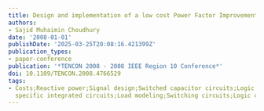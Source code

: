 ```yaml
---
title: Design and implementation of a low cost Power Factor Improvement device
authors:
- Sajid Muhaimin Choudhury
date: '2008-01-01'
publishDate: '2025-03-25T20:08:16.421399Z'
publication_types:
- paper-conference
publication: '*TENCON 2008 - 2008 IEEE Region 10 Conference*'
doi: 10.1109/TENCON.2008.4766529
tags:
- Costs;Reactive power;Signal design;Switched capacitor circuits;Logic devices;Application
  specific integrated circuits;Load modeling;Switching circuits;Logic circuits;Microcontrollers
---
```

